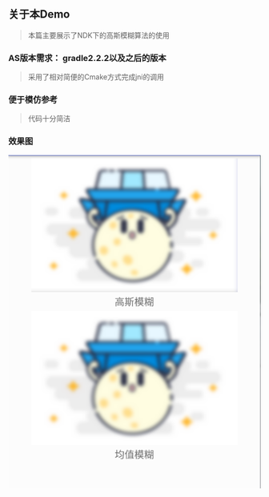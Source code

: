 ## 关于本Demo

> 本篇主要展示了NDK下的高斯模糊算法的使用

### AS版本需求： gradle2.2.2以及之后的版本

> 采用了相对简便的Cmake方式完成jni的调用

### 便于模仿参考

> 代码十分简洁


### 效果图
<img src="1.png"/>

